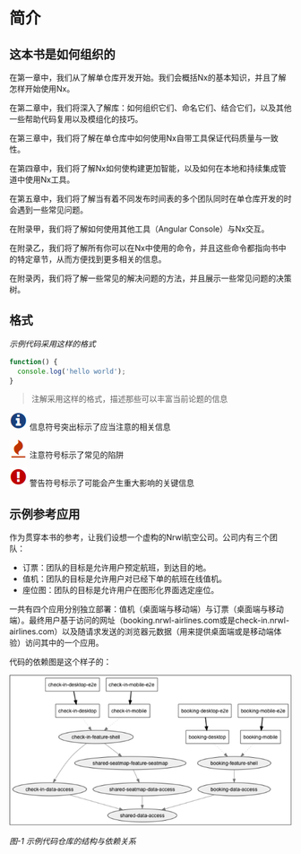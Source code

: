 # 简介

## 这本书是如何组织的

在第一章中，我们从了解单仓库开发开始。我们会概括Nx的基本知识，并且了解怎样开始使用Nx。

在第二章中，我们将深入了解库：如何组织它们、命名它们、结合它们，以及其他一些帮助代码复用以及模组化的技巧。

在第三章中，我们将了解在单仓库中如何使用Nx自带工具保证代码质量与一致性。

在第四章中，我们将了解Nx如何使构建更加智能，以及如何在本地和持续集成管道中使用Nx工具。

在第五章中，我们将了解当有着不同发布时间表的多个团队同时在单仓库开发的时会遇到一些常见问题。

在附录甲，我们将了解如何使用其他工具（Angular Console）与Nx交互。

在附录乙，我们将了解所有你可以在Nx中使用的命令，并且这些命令都指向书中的特定章节，从而方便找到更多相关的信息。

在附录丙，我们将了解一些常见的解决问题的方法，并且展示一些常见问题的决策树。

## 格式

*示例代码采用这样的格式*

```javascript
function() {
  console.log('hello world');
}
```

> 注解采用这样的格式，描述那些可以丰富当前论题的信息

![信息符号](info.png "信息符号") 信息符号突出标示了应当注意的相关信息

![注意符号](gotcha.png "注意符号") 注意符号标示了常见的陷阱

![警告符号](exclamation.png "警告符号") 警告符号标示了可能会产生重大影响的关键信息

## 示例参考应用

作为贯穿本书的参考，让我们设想一个虚构的Nrwl航空公司。公司内有三个团队：

* 订票：团队的目标是允许用户预定航班，到达目的地。
* 值机：团队的目标是允许用户对已经下单的航班在线值机。
* 座位图：团队的目标是允许用户在图形化界面选定座位。

一共有四个应用分别独立部署：值机（桌面端与移动端）与订票（桌面端与移动端）。最终用户基于访问的网址（booking.nrwl-airlines.com或是check-in.nrwl-airlines.com）以及随请求发送的浏览器元数据（用来提供桌面端或是移动端体验）访问其中的一个应用。

代码的依赖图是这个样子的：

![示例代码仓库的结构与依赖关系](repo.png "示例代码仓库的结构与依赖关系")

*图-1 示例代码仓库的结构与依赖关系*

